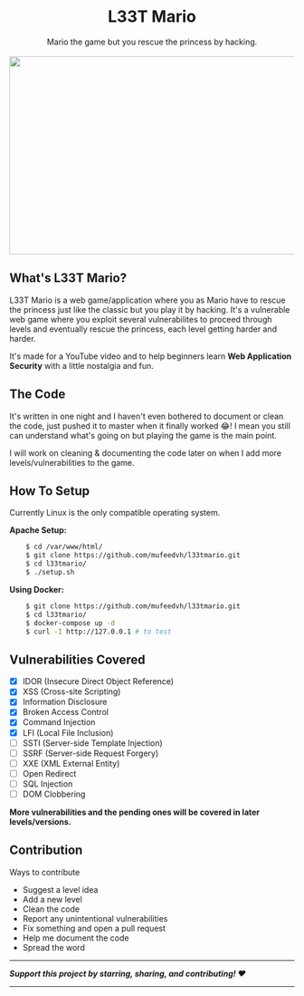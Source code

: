 <div align="center">
	<h1>L33T Mario</h1>
	Mario the game but you rescue the princess by hacking.
	<br><br>
	<img src="https://raw.githubusercontent.com/mufeedvh/l33tmario/master/static/welcome-screen.png" height="350" width="800">
</div>

## What's L33T Mario?

L33T Mario is a web game/application where you as Mario have to rescue the princess just like the classic but you play it by hacking. It's a vulnerable web game where you exploit several vulnerabilites to proceed through levels and eventually rescue the princess, each level getting harder and harder.

It's made for a YouTube video and to help beginners learn **Web Application Security** with a little nostalgia and fun.

## The Code

It's written in one night and I haven't even bothered to document or clean the code, just pushed it to master when it finally worked 😂! I mean you still can understand what's going on but playing the game is the main point.

I will work on cleaning & documenting the code later on when I add more levels/vulnerabilities to the game.

## How To Setup

Currently Linux is the only compatible operating system.

**Apache Setup:**

```bash
    $ cd /var/www/html/
    $ git clone https://github.com/mufeedvh/l33tmario.git
    $ cd l33tmario/
    $ ./setup.sh
```
**Using Docker:**

```bash
    $ git clone https://github.com/mufeedvh/l33tmario.git
    $ cd l33tmario/
    $ docker-compose up -d
    $ curl -I http://127.0.0.1 # to test
```

## Vulnerabilities Covered

- [x] IDOR (Insecure Direct Object Reference)
- [x] XSS (Cross-site Scripting)
- [x] Information Disclosure
- [x] Broken Access Control
- [x] Command Injection
- [x] LFI (Local File Inclusion)
- [ ] SSTI (Server-side Template Injection)
- [ ] SSRF (Server-side Request Forgery)
- [ ] XXE (XML External Entity)
- [ ] Open Redirect
- [ ] SQL Injection
- [ ] DOM Clobbering

**More vulnerabilities and the pending ones will be covered in later levels/versions.**

## Contribution
Ways to contribute
- Suggest a level idea
- Add a new level
- Clean the code
- Report any unintentional vulnerabilities
- Fix something and open a pull request
- Help me document the code
- Spread the word

------------

***Support this project by starring, sharing, and contributing! :heart:***

------------
